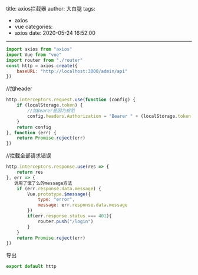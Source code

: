 title: axios拦截器
author: 大白腿
tags:
  - axios
  - vue
categories:
  - axios
date: 2020-05-24 16:52:00
---
```js
import axios from "axios"
import Vue from "vue"
import router from "./router"
const http = axios.create({
    baseURL: "http://localhost:3000/admin/api"
})

```


//加header
```js
http.interceptors.request.use(function (config) {
    if (localStorage.token) {
        //加Bearer是因为规范
        config.headers.Authorization = "Bearer " + (localStorage.token || '')
    }
    return config
}, function (err) {
    return Promise.reject(err)
})
```

//拦截全部请求错误
```js
http.interceptors.response.use(res => {
    return res
}, err => {
   调用了饿了么的message方法
    if (err.response.data.message) {
        Vue.prototype.$message({
            type: "error",
            message: err.response.data.message
        })
        if(err.response.status === 401){
            router.push("/login")
        }
    }
    return Promise.reject(err)
})

```
导出
```js
export default http
```
